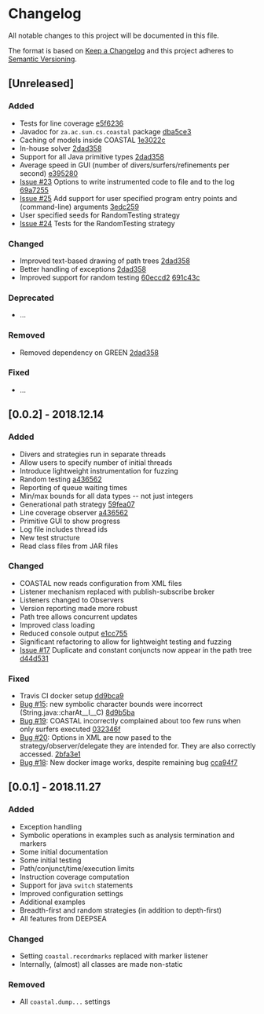 # Changelog
All notable changes to this project will be documented in this file.

The format is based on [Keep a Changelog](http://keepachangelog.com/en/1.0.0/)
and this project adheres to [Semantic Versioning](http://semver.org/spec/v2.0.0.html).

## [Unreleased]

### Added
- Tests for line coverage [e5f6236](https://github.com/DeepseaPlatform/coastal/commit/e5f623608a2f62a6e79f94029ced39e7db9e58d2)
- Javadoc for ```za.ac.sun.cs.coastal``` package [dba5ce3](https://github.com/DeepseaPlatform/coastal/commit/dba5ce3acfe230c4d6942cf4cc011a5231462bef)
- Caching of models inside COASTAL [1e3022c](https://github.com/DeepseaPlatform/coastal/commit/1e3022cda63225c873a4dc68a6f0ced9cb8f3516)
- In-house solver [2dad358](https://github.com/DeepseaPlatform/coastal/commit/2dad358bd8c8134c998038f67adf18aaa2e8b3fe)
- Support for all Java primitive types [2dad358](https://github.com/DeepseaPlatform/coastal/commit/2dad358bd8c8134c998038f67adf18aaa2e8b3fe)
- Average speed in GUI (number of divers/surfers/refinements per second) [e395280](https://github.com/DeepseaPlatform/coastal/commit/e395280f8e8b573f012f491e62691ec3c91807c4)
- [Issue #23](https://github.com/DeepseaPlatform/coastal/issues/23) Options to write instrumented code to file and to the log [69a7255](https://github.com/DeepseaPlatform/coastal/commit/69a72555dd664427a872a6e52234430cfe2663aa)
- [Issue #25](https://github.com/DeepseaPlatform/coastal/issues/25) Add support for user specified program entry points and (command-line) arguments [3edc259](https://github.com/DeepseaPlatform/coastal/commit/3edc259910277c4d33e0e5e5313b47c2b6aa10e4)
- User specified seeds for RandomTesting strategy
- [Issue #24](https://github.com/DeepseaPlatform/coastal/issues/24) Tests for the RandomTesting strategy

### Changed
- Improved text-based drawing of path trees [2dad358](https://github.com/DeepseaPlatform/coastal/commit/2dad358bd8c8134c998038f67adf18aaa2e8b3fe)
- Better handling of exceptions [2dad358](https://github.com/DeepseaPlatform/coastal/commit/2dad358bd8c8134c998038f67adf18aaa2e8b3fe)
- Improved support for random testing [60eccd2](https://github.com/DeepseaPlatform/coastal/commit/60eccd27562304b69a991f6ecb14b65dd6e8ce84) [691c43c](https://github.com/DeepseaPlatform/coastal/commit/691c43c0dd02149d4664c7ec716caa6b4c7d194b)

### Deprecated
- ...

### Removed
- Removed dependency on GREEN [2dad358](https://github.com/DeepseaPlatform/coastal/commit/2dad358bd8c8134c998038f67adf18aaa2e8b3fe)

### Fixed
- ...

## [0.0.2] - 2018.12.14

### Added
- Divers and strategies run in separate threads
- Allow users to specify number of initial threads
- Introduce lightweight instrumentation for fuzzing
- Random testing [a436562](https://github.com/DeepseaPlatform/coastal/commit/a4365621dd3968b80819a0f316d5de88ced9724f)
- Reporting of queue waiting times
- Min/max bounds for all data types -- not just integers
- Generational path strategy [59fea07](https://github.com/DeepseaPlatform/coastal/commit/59fea07ad3d88462bf17bc60860f0d0d2a5f02b8)
- Line coverage observer [a436562](https://github.com/DeepseaPlatform/coastal/commit/a4365621dd3968b80819a0f316d5de88ced9724f)
- Primitive GUI to show progress
- Log file includes thread ids
- New test structure
- Read class files from JAR files

### Changed
- COASTAL now reads configuration from XML files
- Listener mechanism replaced with publish-subscribe broker
- Listeners changed to Observers
- Version reporting made more robust
- Path tree allows concurrent updates
- Improved class loading
- Reduced console output [e1cc755](https://github.com/DeepseaPlatform/coastal/commit/e1cc7557e6c8e4317a3a307046dae0ed615f241d)
- Significant refactoring to allow for lightweight testing and fuzzing
- [Issue #17](https://github.com/DeepseaPlatform/coastal/issues/17) Duplicate and constant conjuncts now appear in the path tree [d44d531](https://github.com/DeepseaPlatform/coastal/commit/d44d531309d9ffdb66a8af752e01f35f53e2df91)

### Fixed
- Travis CI docker setup [dd9bca9](https://github.com/DeepseaPlatform/coastal/commit/dd9bca9ced9369f31dd21c7d82d8701cb4468791)
- [Bug #15](https://github.com/DeepseaPlatform/coastal/issues/15): new symbolic character bounds were incorrect (String.java::charAt__I__C) [8d9b5ba](https://github.com/DeepseaPlatform/coastal/commit/8d9b5ba7da9d0d5b79210fbce9df8957e349ce0b)
- [Bug #19](https://github.com/DeepseaPlatform/coastal/issues/19): COASTAL incorrectly complained about too few runs when only surfers executed [032346f](https://github.com/DeepseaPlatform/coastal/commit/032346f4d9a12a54a59a660c26b95e959872ca07)
- [Bug #20](https://github.com/DeepseaPlatform/coastal/issues/20): Options in XML are now pased to the strategy/observer/delegate they are intended for.  They are also correctly accessed. [2bfa3e1](https://github.com/DeepseaPlatform/coastal/commit/2bfa3e1c1ef8ca761be6746a01f64fee3916ca84)
- [Bug #18](https://github.com/DeepseaPlatform/coastal/issues/18): New docker image works, despite remaining bug [cca94f7](https://github.com/DeepseaPlatform/coastal/commit/cca94f785a58969e7fd775f58118dc8c31506a8f)

## [0.0.1] - 2018.11.27

### Added
- Exception handling
- Symbolic operations in examples such as analysis termination and markers
- Some initial documentation
- Some initial testing
- Path/conjunct/time/execution limits
- Instruction coverage computation
- Support for java `switch` statements
- Improved configuration settings
- Additional examples
- Breadth-first and random strategies (in addition to depth-first)
- All features from DEEPSEA

### Changed
- Setting `coastal.recordmarks` replaced with marker listener
- Internally, (almost) all classes are made non-static

### Removed
- All `coastal.dump...` settings
